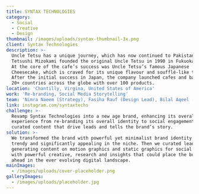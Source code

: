 ```yaml
---
title: SYNTAX TECHNOLOGIES
category:
  - Social
  - Creative
  - Design
thumbnail: /images/uploads/syntax-thumbnail-3x.png
client: Syntax Technologies
description: >-
  Uncle Tetsu has a unique journey, which has now continued to Pakistan.
  Tetsushi Mizokami founded the original Uncle Tetsu in 1990 in Fukuoka, Japan.
  At the core of the cafe’s success was Uncle Tetsu’s famous Japanese
  Cheesecake, which is craved for its unique flavour and soufflé-like texture.
  After the initial success in Japan, the company launched cafes and bakeries in
  20+ countries across the globe with over 100 products. 
location: 'Chantilly, Virgina, United States of America'
work: 'Re-branding, Social Media Storytelling'
team: 'Nimra Naeem (Strategy), Fasiha Rauf (Design Lead), Bilal Aqeel (Design)'
link: instagram.com/syntaxtechs
challenge: >-
  Revamp Syntax Technologies into a new age brand, enhancing its overall digital
  experience from re-branding its overall identity to social engagement with
  curated content that drive leads and tells the brand’s story.
solution: >-
  We transformed the brand with powerful yet minimalist brand identity that is
  trendy and significantly appealing in the niche. Then we curated lead
  generating content on motion graphics and static graphics for social platforms
  with powerful creative, research and insights that could place the business
  ahead in the ever evolving digital landscape.
mainImages:
  - /images/uploads/cover-placeholder.png
galleryImages:
  - /images/uploads/placeholder.jpg
---
```


